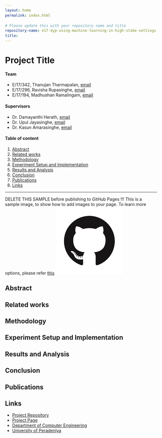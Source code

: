 ```yaml
---
layout: home
permalink: index.html

# Please update this with your repository name and title
repository-name: e17-4yp-using-machine-learning-in-high-stake-settings
title:
---
```


[comment]: # "This is the standard layout for the project, but you can clean this and use your own template"

# Project Title

#### Team

- E/17/342, Thanujan Tharmapalan, [email](mailto:e17342@eng.pdn.ac.lk)
- E/17/296, Ravisha Rupasinghe, [email](mailto:e17296@eng.pdn.ac.lk)
- E/17/194, Madhushan Ramalingam, [email](mailto:e17194@eng.pdn.ac.lk)

#### Supervisors

- Dr. Damayanthi Herath, [email](mailto:damayanthiherath@eng.pdn.ac.lk)
- Dr. Upul Jayasinghe, [email](mailto:upuljm@eng.pdn.ac.lk)
- Dr. Kasun Amarasinghe, [email](mailto:amarasinghek@cmu.edu)

#### Table of content

1. [Abstract](#abstract)
2. [Related works](#related-works)
3. [Methodology](#methodology)
4. [Experiment Setup and Implementation](#experiment-setup-and-implementation)
5. [Results and Analysis](#results-and-analysis)
6. [Conclusion](#conclusion)
7. [Publications](#publications)
8. [Links](#links)

---

DELETE THIS SAMPLE before publishing to GitHub Pages !!!
This is a sample image, to show how to add images to your page. To learn more options, please refer [this](https://projects.ce.pdn.ac.lk/docs/faq/how-to-add-an-image/)
![Sample Image](./images/sample.png)


## Abstract

## Related works

## Methodology

## Experiment Setup and Implementation

## Results and Analysis

## Conclusion

## Publications
[//]: # "Note: Uncomment each once you uploaded the files to the repository"

<!-- 1. [Semester 7 report](./) -->
<!-- 2. [Semester 7 slides](./) -->
<!-- 3. [Semester 8 report](./) -->
<!-- 4. [Semester 8 slides](./) -->
<!-- 5. Author 1, Author 2 and Author 3 "Research paper title" (2021). [PDF](./). -->


## Links

[//]: # ( NOTE: EDIT THIS LINKS WITH YOUR REPO DETAILS )

- [Project Repository](https://github.com/cepdnaclk/repository-name)
- [Project Page](https://cepdnaclk.github.io/repository-name)
- [Department of Computer Engineering](http://www.ce.pdn.ac.lk/)
- [University of Peradeniya](https://eng.pdn.ac.lk/)

[//]: # "Please refer this to learn more about Markdown syntax"
[//]: # "https://github.com/adam-p/markdown-here/wiki/Markdown-Cheatsheet"
